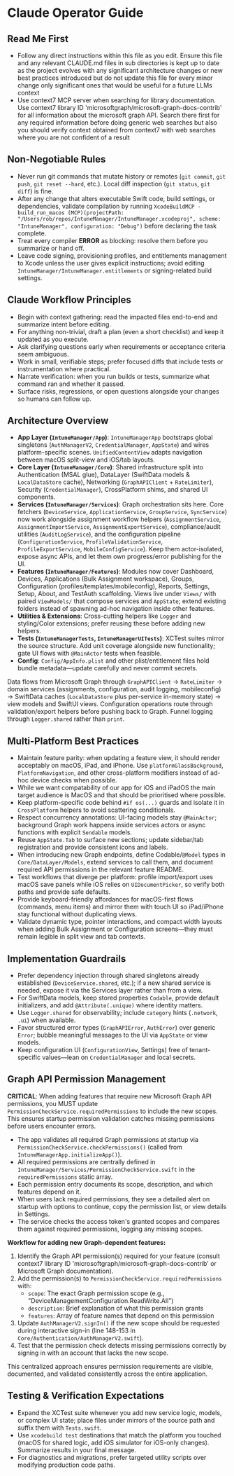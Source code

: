# Claude Operator Guide

## Read Me First
- Follow any direct instructions within this file as you edit. Ensure this file and any relevant CLAUDE.md files in sub directories is kept up to date as the project evolves with any significant architecture changes or new best practices introduced but do not update this file for every minor change only significant ones that would be useful for a future LLMs context
- Use context7 MCP server when searching for library documentation. Use context7 library ID 'microsoftgraph/microsoft-graph-docs-contrib' for all information about the microsoft graph API. Search there first for any required information before doing generic web searches but also you should verify context obtained from context7 with web searches where you are not confident of a result

## Non-Negotiable Rules
- Never run git commands that mutate history or remotes (`git commit`, `git push`, `git reset --hard`, etc.). Local diff inspection (`git status`, `git diff`) is fine.
- After any change that alters executable Swift code, build settings, or dependencies, validate compilation by running `XcodeBuildMCP - build_run_macos (MCP)(projectPath: "/Users/rob/repos/IntuneManager/IntuneManager.xcodeproj", scheme: "IntuneManager", configuration: "Debug")` before declaring the task complete.
- Treat every compiler **ERROR** as blocking: resolve them before you summarize or hand off.
- Leave code signing, provisioning profiles, and entitlements management to Xcode unless the user gives explicit instructions; avoid editing `IntuneManager/IntuneManager.entitlements` or signing-related build settings.

## Claude Workflow Principles
- Begin with context gathering: read the impacted files end-to-end and summarize intent before editing.
- For anything non-trivial, draft a plan (even a short checklist) and keep it updated as you execute.
- Ask clarifying questions early when requirements or acceptance criteria seem ambiguous.
- Work in small, verifiable steps; prefer focused diffs that include tests or instrumentation where practical.
- Narrate verification: when you run builds or tests, summarize what command ran and whether it passed.
- Surface risks, regressions, or open questions alongside your changes so humans can follow up.

## Architecture Overview
- **App Layer (`IntuneManager/App`)**: `IntuneManagerApp` bootstraps global singletons (`AuthManagerV2`, `CredentialManager`, `AppState`) and wires platform-specific scenes. `UnifiedContentView` adapts navigation between macOS split-view and iOS/tab layouts.
- **Core Layer (`IntuneManager/Core`)**: Shared infrastructure split into Authentication (MSAL glue), DataLayer (SwiftData models & `LocalDataStore` cache), Networking (`GraphAPIClient` + `RateLimiter`), Security (`CredentialManager`), CrossPlatform shims, and shared UI components.
- **Services (`IntuneManager/Services`)**: Graph orchestration sits here. Core fetchers (`DeviceService`, `ApplicationService`, `GroupService`, `SyncService`) now work alongside assignment workflow helpers (`AssignmentService`, `AssignmentImportService`, `AssignmentExportService`), compliance/audit utilities (`AuditLogService`), and the configuration pipeline (`ConfigurationService`, `ProfileValidationService`, `ProfileExportService`, `MobileConfigService`). Keep them actor-isolated, expose async APIs, and let them own progress/error publishing for the UI.
- **Features (`IntuneManager/Features`)**: Modules now cover Dashboard, Devices, Applications (Bulk Assignment workspace), Groups, Configuration (profiles/templates/mobileconfig), Reports, Settings, Setup, About, and TestAuth scaffolding. Views live under `Views/` with paired `ViewModels/` that compose services and `AppState`; extend existing folders instead of spawning ad-hoc navigation inside other features.
- **Utilities & Extensions**: Cross-cutting helpers like `Logger` and styling/Color extensions; prefer reusing these before adding new helpers.
- **Tests (`IntuneManagerTests`, `IntuneManagerUITests`)**: XCTest suites mirror the source structure. Add unit coverage alongside new functionality; gate UI flows with `@MainActor` tests when feasible.
- **Config**: `Config/AppInfo.plist` and other plist/entitlement files hold bundle metadata—update carefully and never commit secrets.

Data flows from Microsoft Graph through `GraphAPIClient` → `RateLimiter` → domain services (assignments, configuration, audit logging, mobileconfig) → SwiftData caches (`LocalDataStore` plus per-service in-memory state) → view models and SwiftUI views. Configuration operations route through validation/export helpers before pushing back to Graph. Funnel logging through `Logger.shared` rather than `print`.

## Multi-Platform Best Practices
- Maintain feature parity: when updating a feature view, it should render acceptably on macOS, iPad, and iPhone. Use `platformGlassBackground`, `PlatformNavigation`, and other cross-platform modifiers instead of ad-hoc device checks when possible.
- While we want compatability of our app for iOS and iPadOS the main target audience is MacOS and that should be prioritised where possible.
- Keep platform-specific code behind `#if os(...)` guards and isolate it in `CrossPlatform` helpers to avoid scattering conditionals.
- Respect concurrency annotations: UI-facing models stay `@MainActor`; background Graph work happens inside services actors or async functions with explicit `Sendable` models.
- Reuse `AppState.Tab` to surface new sections; update sidebar/tab registration and provide consistent icons and labels.
- When introducing new Graph endpoints, define Codable/`@Model` types in `Core/DataLayer/Models`, extend services to call them, and document required API permissions in the relevant feature README.
- Test workflows that diverge per platform: profile import/export uses macOS save panels while iOS relies on `UIDocumentPicker`, so verify both paths and provide safe defaults.
- Provide keyboard-friendly affordances for macOS-first flows (commands, menu items) and mirror them with touch UI so iPad/iPhone stay functional without duplicating views.
- Validate dynamic type, pointer interactions, and compact width layouts when adding Bulk Assignment or Configuration screens—they must remain legible in split view and tab contexts.

## Implementation Guardrails
- Prefer dependency injection through shared singletons already established (`DeviceService.shared`, etc.); if a new shared service is needed, expose it via the Services layer rather than from a view.
- For SwiftData models, keep stored properties `Codable`, provide default initializers, and add `@Attribute(.unique)` where identity matters.
- Use `Logger.shared` for observability; include `category` hints (`.network`, `.ui`) when available.
- Favor structured error types (`GraphAPIError`, `AuthError`) over generic `Error`; bubble meaningful messages to the UI via `AppState` or view models.
- Keep configuration UI (`ConfigurationView`, Settings) free of tenant-specific values—lean on `CredentialManager` and local secrets.

## Graph API Permission Management
**CRITICAL**: When adding features that require new Microsoft Graph API permissions, you MUST update `PermissionCheckService.requiredPermissions` to include the new scopes. This ensures startup permission validation catches missing permissions before users encounter errors.

- The app validates all required Graph permissions at startup via `PermissionCheckService.checkPermissions()` (called from `IntuneManagerApp.initializeApp()`).
- All required permissions are centrally defined in `IntuneManager/Services/PermissionCheckService.swift` in the `requiredPermissions` static array.
- Each permission entry documents its scope, description, and which features depend on it.
- When users lack required permissions, they see a detailed alert on startup with options to continue, copy the permission list, or view details in Settings.
- The service checks the access token's granted scopes and compares them against required permissions, logging any missing scopes.

**Workflow for adding new Graph-dependent features:**
1. Identify the Graph API permission(s) required for your feature (consult context7 library ID 'microsoftgraph/microsoft-graph-docs-contrib' or Microsoft Graph documentation).
2. Add the permission(s) to `PermissionCheckService.requiredPermissions` with:
   - `scope`: The exact Graph permission scope (e.g., "DeviceManagementConfiguration.ReadWrite.All")
   - `description`: Brief explanation of what this permission grants
   - `features`: Array of feature names that depend on this permission
3. Update `AuthManagerV2.signIn()` if the new scope should be requested during interactive sign-in (line 148-153 in `Core/Authentication/AuthManagerV2.swift`).
4. Test that the permission check detects missing permissions correctly by signing in with an account that lacks the new scope.

This centralized approach ensures permission requirements are visible, documented, and validated consistently across the entire application.

## Testing & Verification Expectations
- Expand the XCTest suite whenever you add new service logic, models, or complex UI state; place files under mirrors of the source path and suffix them with `Tests.swift`.
- Use `xcodebuild test` destinations that match the platform you touched (macOS for shared logic, add iOS simulator for iOS-only changes). Summarize results in your final message.
- For diagnostics and migrations, prefer targeted utility scripts over modifying production code paths.
